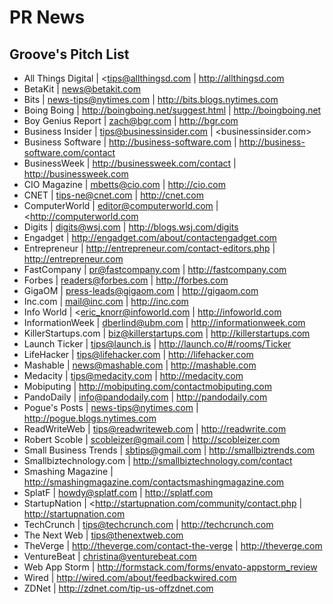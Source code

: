 PR News
=======

Groove's Pitch List
-------------------

+ All Things Digital | <tips@allthingsd.com | <http://allthingsd.com>
+ BetaKit | <news@betakit.com>
+ Bits | <news-tips@nytimes.com> | <http://bits.blogs.nytimes.com>
+ Boing Boing | <http://boingboing.net/suggest.html> | <http://boingboing.net>
+ Boy Genius Report | <zach@bgr.com> | <http://bgr.com>
+ Business Insider | <tips@businessinsider.com> | <businessinsider.com>
+ Business Software | <http://business-software.com> | <http://business-software.com/contact>
+ BusinessWeek | <http://businessweek.com/contact> | <http://businessweek.com>
+ CIO Magazine | <mbetts@cio.com> | <http://cio.com>
+ CNET | <tips-ne@cnet.com> | <http://cnet.com>
+ ComputerWorld | <editor@computerworld.com> | <<http://computerworld.com>
+ Digits | <digits@wsj.com> | <http://blogs.wsj.com/digits>
+ Engadget | <http://engadget.com/about/contactengadget.com>
+ Entrepreneur | <http://entrepreneur.com/contact-editors.php> | <http://entrepreneur.com>
+ FastCompany | <pr@fastcompany.com> | <http://fastcompany.com>
+ Forbes | <readers@forbes.com> | <http://forbes.com>
+ GigaOM | <press-leads@gigaom.com> | <http://gigaom.com>
+ Inc.com | <mail@inc.com> | <http://inc.com>
+ Info World | <<eric_knorr@infoworld.com> | <http://infoworld.com>
+ InformationWeek | <dberlind@ubm.com> | <http://informationweek.com>
+ KillerStartups.com | <biz@killerstartups.com> | <http://killerstartups.com>
+ Launch Ticker | <tips@launch.is> | <http://launch.co/#/rooms/Ticker>
+ LifeHacker | <tips@lifehacker.com> | <http://lifehacker.com>
+ Mashable | <news@mashable.com> | <http://mashable.com>
+ Medacity | <tips@medacity.com> | <http://medacity.com>
+ Mobiputing | <http://mobiputing.com/contactmobiputing.com>
+ PandoDaily | <info@pandodaily.com> | <http://pandodaily.com>
+ Pogue's Posts | <news-tips@nytimes.com> | <http://pogue.blogs.nytimes.com>
+ ReadWriteWeb | <tips@readwriteweb.com> | <http://readwrite.com>
+ Robert Scoble | <scobleizer@gmail.com> | <http://scobleizer.com>
+ Small Business Trends | <sbtips@gmail.com> | <http://smallbiztrends.com>
+ Smallbiztechnology.com | <http://smallbiztechnology.com/contact>
+ Smashing Magazine | <http://smashingmagazine.com/contactsmashingmagazine.com>
+ SplatF | <howdy@splatf.com> | <http://splatf.com>
+ StartupNation | <http://startupnation.com/community/contact.php | <http://startupnation.com>
+ TechCrunch | <tips@techcrunch.com> | <http://techcrunch.com>
+ The Next Web | <tips@thenextweb.com>
+ TheVerge | <http://theverge.com/contact-the-verge> | <http://theverge.com>
+ VentureBeat | <christina@venturebeat.com>
+ Web App Storm | <http://formstack.com/forms/envato-appstorm_review>
+ Wired | <http://wired.com/about/feedbackwired.com>
+ ZDNet | <http://zdnet.com/tip-us-offzdnet.com>

